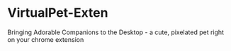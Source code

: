 # VirtualPet-Exten
Bringing Adorable Companions to the Desktop - a cute, pixelated pet right on your chrome extension

